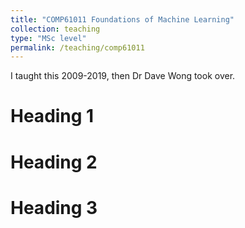 ```yaml
---
title: "COMP61011 Foundations of Machine Learning"
collection: teaching
type: "MSc level"
permalink: /teaching/comp61011
---
```


I taught this 2009-2019, then Dr Dave Wong took over.

Heading 1
======

Heading 2
======

Heading 3
======
